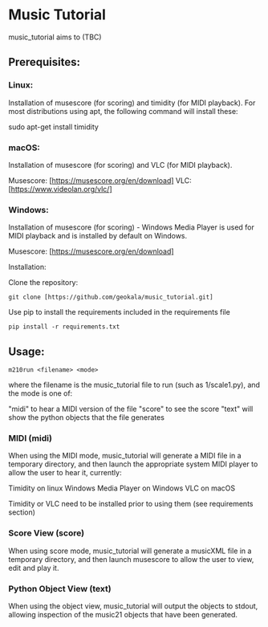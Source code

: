 # Music Tutorial
music_tutorial aims to (TBC)


## Prerequisites:

### Linux:
Installation of musescore (for scoring) and timidity (for MIDI playback).  For most distributions using apt, the following command will install these:

sudo apt-get install timidity

### macOS:
Installation of musescore (for scoring) and VLC (for MIDI playback).

Musescore: [https://musescore.org/en/download]
VLC: [https://www.videolan.org/vlc/]

### Windows:
Installation of musescore (for scoring) - Windows Media Player is used for MIDI playback and is installed by default on Windows.

Musescore: [https://musescore.org/en/download]

Installation:

Clone the repository:

`git clone [https://github.com/geokala/music_tutorial.git]`

Use pip to install the requirements included in the requirements file

`pip install -r requirements.txt`

## Usage:

`m210run <filename> <mode>`

where the filename is the music_tutorial file to run (such as 1/scale1.py), and the mode is one of:

"midi" to hear a MIDI version of the file
"score" to see the score
"text" will show the python objects that the file generates

### MIDI (midi)
When using the MIDI mode, music_tutorial will generate a MIDI file in a temporary directory, and then launch the appropriate system MIDI player to allow the user to hear it, currently:

Timidity on linux
Windows Media Player on Windows
VLC on macOS

Timidity or VLC need to be installed prior to using them (see requirements section)

### Score View (score)
When using score mode, music_tutorial will generate a musicXML file in a temporary directory, and then launch musescore to allow the user to view, edit and play it.

### Python Object View (text)
When using the object view, music_tutorial will output the objects to stdout, allowing inspection of the music21 objects that have been generated.
